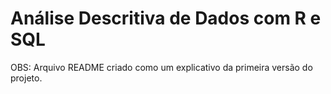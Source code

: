 # Análise Descritiva de Dados com R e SQL

OBS: Arquivo README criado como um explicativo da primeira versão do projeto.
